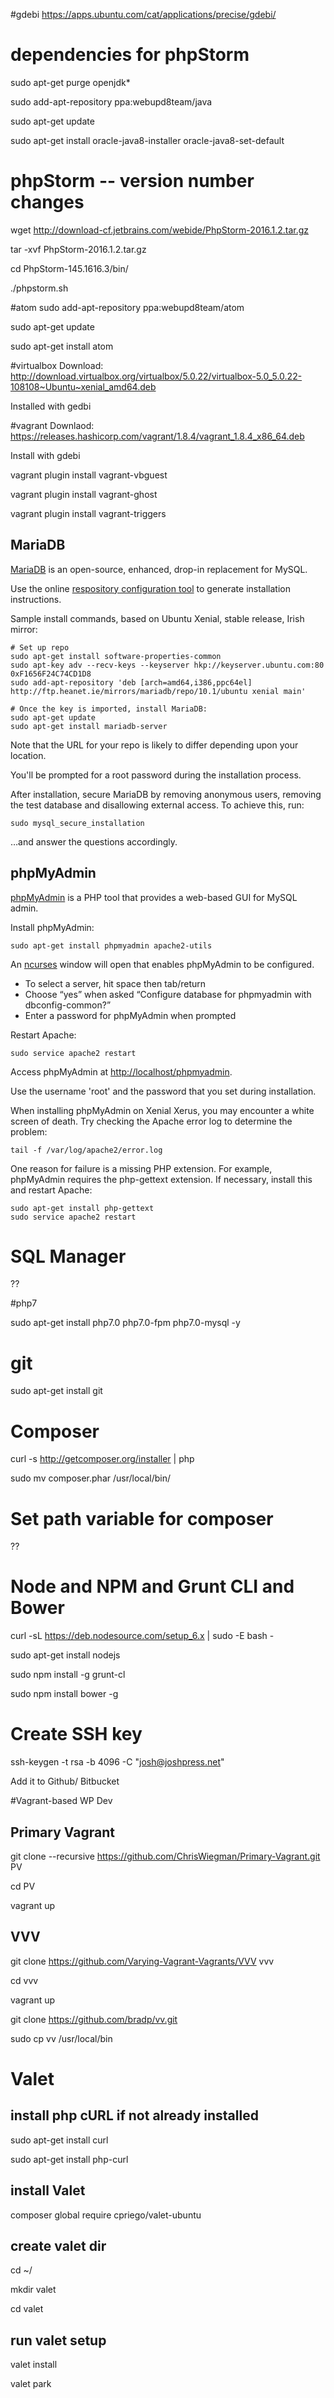 #gdebi
https://apps.ubuntu.com/cat/applications/precise/gdebi/

# dependencies for phpStorm
sudo apt-get purge openjdk*

sudo add-apt-repository ppa:webupd8team/java

sudo apt-get update

sudo apt-get install oracle-java8-installer oracle-java8-set-default

# phpStorm -- version number changes
wget http://download-cf.jetbrains.com/webide/PhpStorm-2016.1.2.tar.gz

tar -xvf PhpStorm-2016.1.2.tar.gz

cd PhpStorm-145.1616.3/bin/

./phpstorm.sh

#atom
sudo add-apt-repository ppa:webupd8team/atom

sudo apt-get update

sudo apt-get install atom


#virtualbox
Download: http://download.virtualbox.org/virtualbox/5.0.22/virtualbox-5.0_5.0.22-108108~Ubuntu~xenial_amd64.deb

Installed with gedbi

#vagrant
Downlaod: https://releases.hashicorp.com/vagrant/1.8.4/vagrant_1.8.4_x86_64.deb

Install with gdebi

vagrant plugin install vagrant-vbguest

vagrant plugin install vagrant-ghost

vagrant plugin install vagrant-triggers

## MariaDB
[MariaDB](https://mariadb.org/) is an open-source, enhanced, drop-in replacement for MySQL.

Use the online [respository configuration tool](https://downloads.mariadb.org/mariadb/repositories) to generate installation instructions.

Sample install commands, based on Ubuntu Xenial, stable release, Irish mirror:

~~~
# Set up repo
sudo apt-get install software-properties-common
sudo apt-key adv --recv-keys --keyserver hkp://keyserver.ubuntu.com:80 0xF1656F24C74CD1D8
sudo add-apt-repository 'deb [arch=amd64,i386,ppc64el] http://ftp.heanet.ie/mirrors/mariadb/repo/10.1/ubuntu xenial main'

# Once the key is imported, install MariaDB:
sudo apt-get update
sudo apt-get install mariadb-server
~~~

Note that the URL for your repo is likely to differ depending upon your location.

You'll be prompted for a root password during the installation process.

After installation, secure MariaDB by removing anonymous users, removing the test database and disallowing external access. To achieve this, run:

~~~
sudo mysql_secure_installation
~~~

…and answer the questions accordingly.

## phpMyAdmin
[phpMyAdmin](https://www.phpmyadmin.net/) is a PHP tool that provides a web-based GUI for MySQL admin.

Install phpMyAdmin:

~~~
sudo apt-get install phpmyadmin apache2-utils
~~~

An [ncurses](https://en.wikipedia.org/wiki/Ncurses) window will open that enables phpMyAdmin to be configured.

* To select a server, hit space then tab/return
* Choose “yes” when asked “Configure database for phpmyadmin with dbconfig-common?”
* Enter a password for phpMyAdmin when prompted

Restart Apache:

~~~
sudo service apache2 restart
~~~

Access phpMyAdmin at [http://localhost/phpmyadmin](http://localhost/phpmyadmin).

Use the username 'root' and the password that you set during installation.

When installing phpMyAdmin on Xenial Xerus, you may encounter a white screen of death. Try checking the Apache error log to determine the problem:

~~~
tail -f /var/log/apache2/error.log
~~~

One reason for failure is a missing PHP extension. For example, phpMyAdmin requires the php-gettext extension. If necessary, install this and restart Apache:

~~~
sudo apt-get install php-gettext
sudo service apache2 restart
~~~

# SQL Manager

??

#php7

sudo apt-get install php7.0 php7.0-fpm php7.0-mysql -y

# git

sudo apt-get install git



# Composer
curl -s http://getcomposer.org/installer | php

sudo mv composer.phar /usr/local/bin/

# Set path variable for composer
??


# Node and NPM and Grunt CLI and Bower
curl -sL https://deb.nodesource.com/setup_6.x | sudo -E bash -

sudo apt-get install nodejs

sudo npm install -g grunt-cl

sudo npm install bower -g

# Create SSH key
ssh-keygen -t rsa -b 4096 -C "josh@joshpress.net"

Add it to Github/ Bitbucket

#Vagrant-based WP Dev
## Primary Vagrant
git clone --recursive https://github.com/ChrisWiegman/Primary-Vagrant.git PV

cd PV

vagrant up

## VVV
git clone https://github.com/Varying-Vagrant-Vagrants/VVV vvv

cd vvv

vagrant up

git clone https://github.com/bradp/vv.git

sudo cp vv /usr/local/bin


# Valet
## install php cURL if not already installed
sudo apt-get install curl

sudo apt-get install php-curl

## install Valet
composer global require cpriego/valet-ubuntu

## create valet dir
cd ~/

mkdir valet

cd valet

## run valet setup
valet install

valet park

